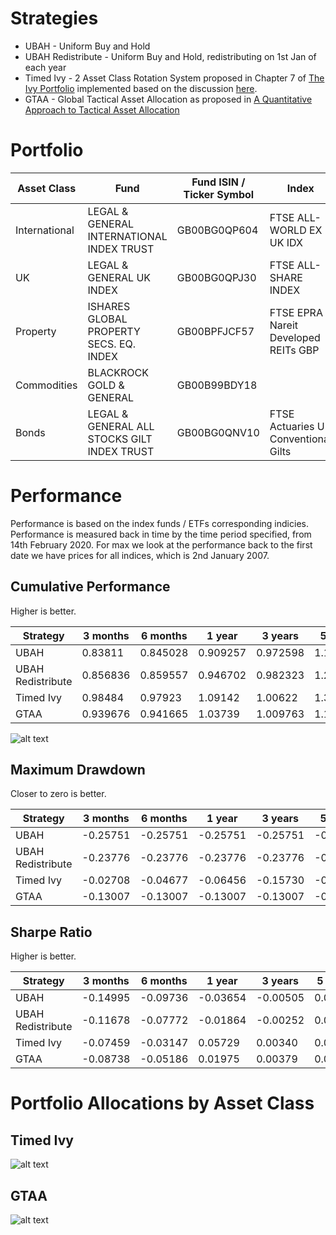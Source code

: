 # Strategies

* UBAH - Uniform Buy and Hold
* UBAH Redistribute - Uniform Buy and Hold, redistributing on 1st Jan of each year
* Timed Ivy - 2 Asset Class Rotation System proposed in Chapter 7 of [The Ivy Portfolio](https://books.google.co.uk/books/about/The_Ivy_Portfolio.html?id=DP_YREBTXREC&redir_esc=y) implemented based on the discussion [here](https://www.stopsaving.com/how-harvard-and-yale-invest/).
* GTAA - Global Tactical Asset Allocation as proposed in [A Quantitative Approach to Tactical Asset Allocation
](https://poseidon01.ssrn.com/delivery.php?ID=276073029008000083007122114088076120022037040029059051090103083007005091075067077077038055005012119033032068009088005064103126055081044083067125127028086097081026060017015031091105004107003127021113004123018086102115092104024121115127064064118029074&EXT=pdf)

# Portfolio

| Asset Class   | Fund                                        | Fund ISIN / Ticker Symbol | Index                                | Index ISIN    |
|---------------|---------------------------------------------|---------------------------|--------------------------------------|---------------|
| International | LEGAL & GENERAL INTERNATIONAL INDEX TRUST   | GB00BG0QP604              | FTSE ALL-WORLD EX UK IDX             | FTAWXUKSP:FSI |
| UK            | LEGAL & GENERAL UK INDEX                    | GB00BG0QPJ30              | FTSE ALL-SHARE INDEX                 | FTASXS:FSI    |
| Property      | ISHARES GLOBAL PROPERTY SECS. EQ. INDEX     | GB00BPFJCF57              | FTSE EPRA Nareit Developed REITs GBP | FTERGLS:FSI   |
| Commodities   | BLACKROCK GOLD & GENERAL                | GB00B99BDY18                      |             |       |
| Bonds         | LEGAL & GENERAL ALL STOCKS GILT INDEX TRUST | GB00BG0QNV10              | FTSE Actuaries UK Conventional Gilts | BG05:FSI      |

# Performance

Performance is based on the index funds / ETFs corresponding indicies. Performance is measured back in time by the time period
specified, from 14th February 2020. For max we look at the performance back to the first date we have prices for
all indices, which is 2nd January 2007.

## Cumulative Performance

Higher is better.

| Strategy          | 3 months | 6 months | 1 year   | 3 years  | 5 years  | Max      |
|-------------------|----------|----------|----------|----------|----------|----------|
| UBAH              | 0.83811  | 0.845028 | 0.909257 | 0.972598 | 1.180712 | 1.48514  |
| UBAH Redistribute | 0.856836 | 0.859557 | 0.946702 | 0.982323 | 1.218608 | 1.459567 |
| Timed Ivy         | 0.98484 | 0.97923 | 1.09142 | 1.00622 | 1.32216 | 1.75141 |
| GTAA              | 0.939676 | 0.941665 | 1.03739  | 1.009763 | 1.134197 | 1.372894 |

![alt text](https://github.com/KieranLitschel/PortfolioBacktesting/blob/master/Historical%20Prices/Results/Returns.png "Return on Investment Graph")

## Maximum Drawdown

Closer to zero is better.

| Strategy          | 3 months | 6 months | 1 year   | 3 years  | 5 years  | Max      |
|-------------------|----------|----------|----------|----------|----------|----------|
| UBAH              | -0.25751 | -0.25751 | -0.25751 | -0.25751 | -0.25751 | -0.25751 |
| UBAH Redistribute | -0.23776 | -0.23776 | -0.23776 | -0.23776 | -0.23776 | -0.23776 |
| Timed Ivy         | -0.02708 | -0.04677 | -0.06456 | -0.15730 | -0.25584 | -0.25584 |
| GTAA              | -0.13007 | -0.13007 | -0.13007 | -0.13007 | -0.13007 | -0.13007 |

## Sharpe Ratio

Higher is better.

| Strategy          | 3 months | 6 months | 1 year   | 3 years  | 5 years  | Max      |
|-------------------|----------|----------|----------|----------|----------|----------|
| UBAH              | -0.14995 | -0.09736 | -0.03654 | -0.00505 | 0.01688 | 0.02642 |
| UBAH Redistribute | -0.11678 | -0.07772 | -0.01864 | -0.00252 | 0.01914 | 0.02401 |
| Timed Ivy         | -0.07459 | -0.03147 | 0.05729 | 0.00340 | 0.02950 | 0.03939 |
| GTAA              | -0.08738 | -0.05186 | 0.01975 | 0.00379 | 0.01750 | 0.02828 |

# Portfolio Allocations by Asset Class

## Timed Ivy

![alt text](https://github.com/KieranLitschel/PortfolioBacktesting/blob/master/Historical%20Prices/Results/Timed%20Ivy%20Allocations.png "Portfolio allocation % in each asset class for Timed Ivy")

## GTAA

![alt text](https://github.com/KieranLitschel/PortfolioBacktesting/blob/master/Historical%20Prices/Results/GTAA%20Allocations.png "Portfolio allocation % in each asset class for GTAA")